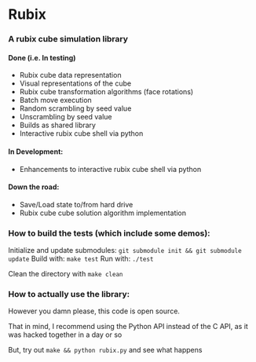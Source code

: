 # Rubix

### A rubix cube simulation library

#### Done (i.e. In testing)

* Rubix cube data representation
* Visual representations of the cube
* Rubix cube transformation algorithms (face rotations)
* Batch move execution
* Random scrambling by seed value
* Unscrambling by seed value
* Builds as shared library
* Interactive rubix cube shell via python

#### In Development:

* Enhancements to interactive rubix cube shell via python

#### Down the road:

* Save/Load state to/from hard drive
* Rubix cube cube solution algorithm implementation

### How to build the tests (which include some demos):

Initialize and update submodules: `git submodule init && git submodule update`
Build with: `make test`
Run with: `./test`

Clean the directory with `make clean`

### How to actually use the library:

However you damn please, this code is open source.

That in mind, I recommend using the Python API instead of the C API, as it was hacked together in a day or so

But, try out `make && python rubix.py` and see what happens
